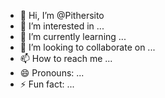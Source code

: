 - 👋 Hi, I’m @Pithersito
- 👀 I’m interested in ...
- 🌱 I’m currently learning ...
- 💞️ I’m looking to collaborate on ...
- 📫 How to reach me ...
- 😄 Pronouns: ...
- ⚡ Fun fact: ...

<!---
Pithersito/Pithersito is a ✨ special ✨ repository because its `README.md` (this file) appears on your GitHub profile.
You can click the Preview link to take a look at your changes.
--->
